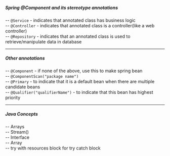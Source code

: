 ##### Spring @Component and its stereotype annotations
-- ``@Service`` - indicates that annotated class has business logic <br> 
-- ``@Controller`` - indicates that annotated class is a controller(like a web controller) <br> 
-- ``@Repository`` - indicates that an annotated class is used to retrieve/manipulate data in database <br> 

<hr>

##### Other annotations
-- ``@Component`` - if none of the above, use this to make spring bean <br> 
-- ``@ComponentScan("package name")`` <br> 
-- ``@Primary`` - to indicate that it is a default bean when there are multiple candidate beans <br> 
-- ``@Qualifier("qualifierName")`` - to indicate that this bean has highest priority <br> 

<hr>

##### Java Concepts
-- Arrays <br>
-- Stream() <br>
-- Interface <br>
-- Array <br>
-- try with resources block for try catch block